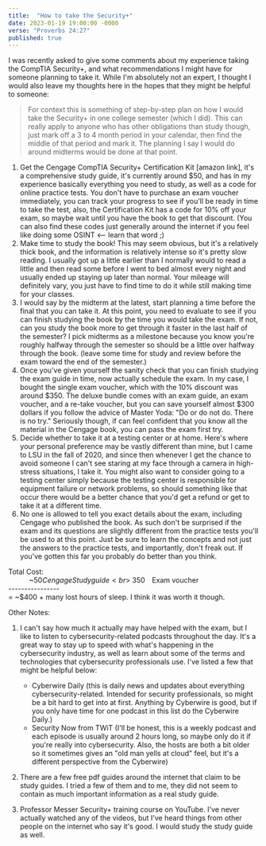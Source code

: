 ```yaml
---
title:  "How to take the Security+"
date: 2023-01-19 19:00:00 -0000
verse: "Proverbs 24:27"
published: true
---
```

I was recently asked to give some comments about my experience taking the CompTIA Security+, and what recommendations I might have for someone planning to take it. While I'm absolutely not an expert, I thought I would also leave my thoughts here in the hopes that they might be helpful to someone:

> For context this is something of step-by-step plan on how I would take the Security+ in one college semester (which I did). This can really apply to anyone who has other obligations than study though, just mark off a 3 to 4 month period in your calendar, then find the middle of that period and mark it. The planning I say I would do around midterms would be done at that point.


1. Get the Cengage CompTIA Security+ Certification Kit [amazon link], it's a comprehensive study guide, it's currently around $50, and has in my experience basically everything you need to study, as well as a code for online practice tests. You don't have to purchase an exam voucher immediately, you can track your progress to see if you'll be ready in time to take the test, also, the Certification Kit has a code for 10% off your exam, so maybe wait until you have the book to get that discount. (You can also find these codes just generally around the internet if you feel like doing some OSINT <-- learn that word ;)
2. Make time to study the book! This may seem obvious, but it's a relatively thick book, and the information is relatively intense so it's pretty slow reading. I usually got up a little earlier than I normally would to read a little and then read some before I went to bed almost every night and usually ended up staying up later than normal. Your mileage will definitely vary, you just have to find time to do it while still making time for your classes.
3. I would say by the midterm at the latest, start planning a time before the final that you can take it. At this point, you need to evaluate to see if you can finish studying the book by the time you would take the exam. If not, can you study the book more to get through it faster in the last half of the semester? I pick midterms as a milestone because you know you're roughly halfway through the semester so should be a little over halfway through the book. (leave some time for study and review before the exam toward the end of the semester.)
4. Once you've given yourself the sanity check that you can finish studying the exam guide in time, now actually schedule the exam. In my case, I bought the single exam voucher, which with the 10% discount was around $350. The deluxe bundle comes with an exam guide, an exam voucher, and a re-take voucher, but you can save yourself almost $300 dollars if you follow the advice of Master Yoda: "Do or do not do. There is no try." Seriously though, if can feel confident that you know all the material in the Cengage book, you can pass the exam first try.
5. Decide whether to take it at a testing center or at home. Here's where your personal preference may be vastly different than mine, but I came to LSU in the fall of 2020, and since then whenever I get the chance to avoid someone I can't see staring at my face through a camera in high-stress situations, I take it. You might also want to consider going to a testing center simply because the testing center is responsible for equipment failure or network problems, so should something like that occur there would be a better chance that you'd get a refund or get to take it at a different time.
6. No one is allowed to tell you exact details about the exam, including Cengage who published the book. As such don't be surprised if the exam and its questions are slightly different from the practice tests you'll be used to at this point. Just be sure to learn the concepts and not just the answers to the practice tests, and importantly, don't freak out. If you've gotten this far you probably do better than you think.

Total Cost:<br>
      ~$50  Cengage Study guide<br>
      ~$350  Exam voucher<br>
\-\-\-\-\-\-\-\-\-\-\-\-\-\-\-\-<br>
= ~$400 + many lost hours of sleep. I think it was worth it though.

Other Notes:
1. I can't say how much it actually may have helped with the exam, but I like to listen to cybersecurity-related podcasts throughout the day. It's a great way to stay up to speed with what's happening in the cybersecurity industry, as well as learn about some of the terms and technologies that cybersecurity professionals use. I've listed a few that might be helpful below:
   - Cyberwire Daily (this is daily news and updates about everything cybersecurity-related. Intended for security professionals, so might be a bit hard to get into at first. Anything by Cyberwire is good, but if you only have time for one podcast in this list do the Cyberwire Daily.)
   - Security Now from TWiT (I'll be honest, this is a weekly podcast and each episode is usually around 2 hours long, so maybe only do it if you're really into cybersecurity. Also, the hosts are both a bit older so it sometimes gives an "old man yells at cloud" feel, but it's a different perspective from the Cyberwire)

2. There are a few free pdf guides around the internet that claim to be study guides. I tried a few of them and to me, they did not seem to contain as much important information as a real study guide.

3. Professor Messer Security+ training course on YouTube. I've never actually watched any of the videos, but I've heard things from other people on the internet who say it's good. I would study the study guide as well.
